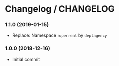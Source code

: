 # Changelog / CHANGELOG


### 1.1.0 (2019-01-15)

* Replace: Namespace `superreal` by `deptagency`


### 1.0.0 (2018-12-16)

* Initial commit
